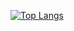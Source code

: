 [![Top Langs](https://github-readme-stats.vercel.app/api/top-langs/?username={monemiruku}
)](https://github.com/anuraghazra/github-readme-stats)
